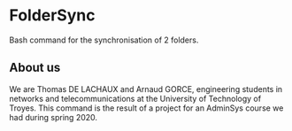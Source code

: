 # FolderSync 

Bash command for the synchronisation of 2 folders.

## About us
We are Thomas DE LACHAUX and Arnaud GORCE, engineering students in networks and telecommunications at the University of Technology of Troyes.
This command is the result of a project for an AdminSys course we had during spring 2020. 

